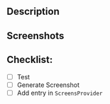 ## Description

## Screenshots

## Checklist:
- [ ] Test
- [ ] Generate Screenshot
- [ ] Add entry in `ScreensProvider`
